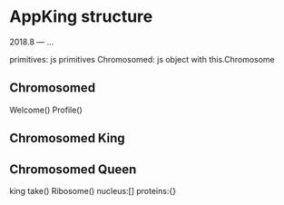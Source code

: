 # AppKing structure
2018.8 — ...

primitives: js primitives
Chromosomed: js object with this.Chromosome

## Chromosomed

Welcome()
Profile()

## Chromosomed King

## Chromosomed Queen

king
take()
Ribosome()
nucleus:[]
proteins:{}